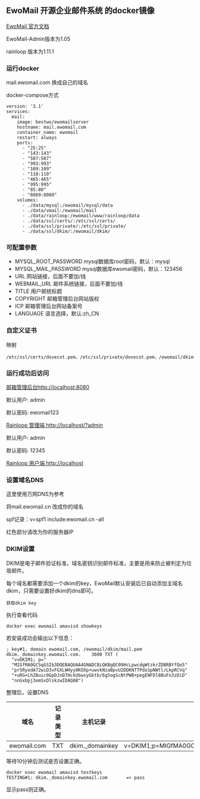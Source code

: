 ## EwoMail 开源企业邮件系统 的docker镜像

[EwoMail 官方文档](http://doc.ewomail.com/ewomail/285649)

EwoMail-Admin版本为1.05

rainloop 版本为1.11.1

### 运行docker

mail.ewomail.com 换成自己的域名

docker-compose方式

```
version: '3.1'
services:
  mail:
    image: bestwu/ewomailserver
    hostname: mail.ewomail.com
    container_name: ewomail
    restart: always
    ports:
      - "25:25"
      - "143:143"
      - "587:587"
      - "993:993"
      - "109:109"
      - "110:110"
      - "465:465"
      - "995:995"
      - "85:80"
      - "8089:8080"
    volumes:
      - ./data/mysql:/ewomail/mysql/data
      - ./data/vmail:/ewomail/mail
      - ./data/rainloop:/ewomail/www/rainloop/data
      - ./data/ssl/certs/:/etc/ssl/certs/
      - ./data/ssl/private/:/etc/ssl/private/
      - ./data/ssl/dkim/:/ewomail/dkim/
```

### 可配置参数

- MYSQL_ROOT_PASSWORD mysql数据库root密码，默认：mysql
- MYSQL_MAIL_PASSWORD mysql数据库ewomail密码，默认：123456
- URL 网站链接，后面不要加/线
- WEBMAIL_URL 邮件系统链接，后面不要加/线
- TITLE 用户邮统标题
- COPYRIGHT 邮箱管理后台网站版权
- ICP 邮箱管理后台网站备案号
- LANGUAGE 语言选择，默认:zh_CN

### 自定义证书

映射 

```
/etc/ssl/certs/dovecot.pem，/etc/ssl/private/dovecot.pem，/ewomail/dkim/mail.pem
```



### 运行成功后访问

[邮箱管理后台http://localhost:8080](http://localhost:8080/)

默认用户: admin

默认密码: ewomail123

[Rainloop 管理端 http://localhost/?admin](http://localhost/?admin)

默认用户: admin

默认密码: 12345

[Rainloop 用户端 http://localhost](http://localhost/)

### 设置域名DNS

这里使用万网DNS为参考

将mail.ewomail.cn 改成你的域名

spf记录：v=spf1 include:ewomail.cn -all

红色部分请改为你的服务器IP

### DKIM设置

DKIM是电子邮件验证标准，域名密钥识别邮件标准，主要是用来防止被判定为垃圾邮件。

每个域名都需要添加一个dkim的key，EwoMail默认安装后已自动添加主域名dkim，只需要设置好dkim的dns即可。

```
获取dkim key
```

执行查看代码

```
docker exec ewomail amavisd showkeys
```

若安装成功会输出以下信息：

```
; key#1, domain ewomail.com, /ewomail/dkim/mail.pem
dkim._domainkey.ewomail.com.    3600 TXT (
  "v=DKIM1; p="
  "MIGfMA0GCSqGSIb3DQEBAQUAA4GNADCBiQKBgQC09HcLpwcdgWtzkrZDBRBYfQo5"
  "prSRyedA72wiD3vFGXLWHyy0KOXp+uwvkNzaBpvU2DDKNTTPdo1pNWtl/LkpRCVq"
  "+uRG+LhZBuic0GpDJnD7HckUbwsyGktb/6g5ogScNtPWB+pegENFDl8BuFn3zDiD"
  "nnGxbpj3emSxDlskzwIDAQAB")
```

整理后，设置DNS

| 域名        | 记录类型 | 主机记录        | 记录值                                                       |
| ----------- | -------- | --------------- | ------------------------------------------------------------ |
| ewomail.com | TXT      | dkim._domainkey | v=DKIM1;p=MIGfMA0GCSqGSIb3DQEBAQUAA4GNADCBiQKBgQC09HcLpwcdgWtzkrZDBRBYfQo5prSRyedA72wiD3vFGXLWHyy0KOXp+uwvkNzaBpvU2DDKNTTPdo1pNWtl/LkpRCVq+uRG+LhZBuic0GpDJnD7HckUbwsyGktb/6g5ogScNtPWB+pegENFDl8BuFn3zDiDnnGxbpj3emSxDlskzwIDAQAB |

等待10分钟后测试是否设置正确。

```
docker exec ewomail amavisd testkeys
TESTING#1: dkim._domainkey.ewomail.com       => pass
```

显示pass则正确。